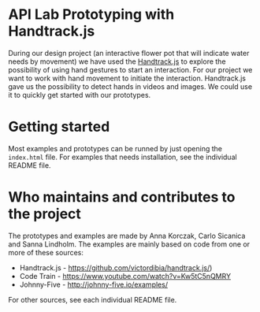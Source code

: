 # API Lab Prototyping with Handtrack.js

During our design project (an interactive flower pot that will indicate water needs by movement) we have used the [Handtrack.js](https://victordibia.com/handtrack.js/) to explore the possibility of using hand gestures to start an interaction. For our project we want to work with hand movement to initiate the interaction. Handtrack.js gave us the possibility to detect hands in videos and images. We could use it to quickly get started with our prototypes.


# Getting started

Most examples and prototypes can be runned by just opening the `index.html` file. 
For examples that needs installation, see the individual README file.

# Who maintains and contributes to the project

The prototypes and examples are made by Anna Korczak, Carlo Sicanica and Sanna Lindholm. The examples are mainly based on code from one or more of these sources:  

- Handtrack.js - https://github.com/victordibia/handtrack.js/) 
- Code Train - https://www.youtube.com/watch?v=Kw5tC5nQMRY
- Johnny-Five - http://johnny-five.io/examples/

For other sources, see each individual README file.


